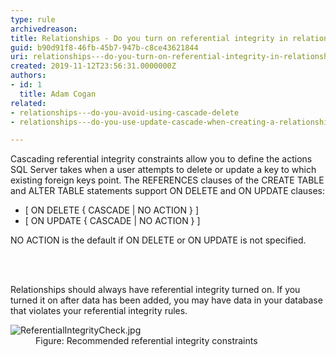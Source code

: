 ```yaml
---
type: rule
archivedreason: 
title: Relationships - Do you turn on referential integrity in relationships?
guid: b90d91f8-46fb-45b7-947b-c8ce43621844
uri: relationships---do-you-turn-on-referential-integrity-in-relationships
created: 2019-11-12T23:56:31.0000000Z
authors:
- id: 1
  title: Adam Cogan
related:
- relationships---do-you-avoid-using-cascade-delete
- relationships---do-you-use-update-cascade-when-creating-a-relationship

---
```



<p>​Cascading referential integrity constraints allow you to define the actions SQL Server takes when a user attempts to delete or update a key to which existing foreign keys point. The REFERENCES clauses of the CREATE TABLE and ALTER TABLE statements support ON DELETE and ON UPDATE clauses&#58;<br></p><ul><li>[ ON DELETE &#123; CASCADE | NO ACTION &#125; ]</li><li>[ ON UPDATE &#123; CASCADE | NO ACTION &#125; ]</li></ul><p class="ssw15-rteElement-P">NO ACTION is the default if ON DELETE or ON UPDATE is not specified.​​<br></p>
<br><excerpt class='endintro'></excerpt><br>
<p>​Relationships should always have referential integrity turned on. If you turned it on after data has been added, you may have data in your database that violates your referential integrity rules.<br></p><dl class="image"><dt><img src="/PublishingImages/ReferentialIntegrityCheck.jpg" alt="ReferentialIntegrityCheck.jpg" /></dt><dd>Figure&#58; Recommended referential integrity constraints</dd></dl>


